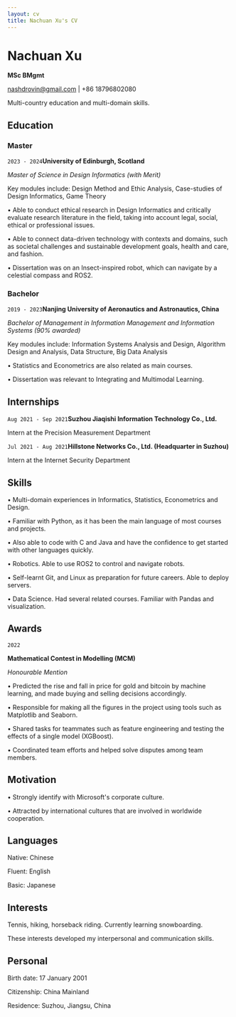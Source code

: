 ```yaml
---
layout: cv 
title: Nachuan Xu's CV
---
```


# Nachuan Xu

**MSc BMgmt**

<div id="webaddress">
<a href="nashdrovin@gmail.com">nashdrovin@gmail.com</a>
| <a>+86 18796802080</a>
</div>

Multi-country education and multi-domain skills.

## Education

### Master

`2023 - 2024`__University of Edinburgh, Scotland__

*Master of Science in Design Informatics (with Merit)*

Key modules include: Design Method and Ethic Analysis, Case-studies of Design Informatics, Game Theory

• Able to conduct ethical research in Design Informatics and critically evaluate research literature in the field, taking into account legal, social, ethical or professional issues.

• Able to connect data-driven technology with contexts and domains, such as societal challenges and sustainable development goals, health and care, and fashion.

• Dissertation was on an Insect-inspired robot, which can navigate by a celestial compass and ROS2.

### Bachelor

`2019 - 2023`**Nanjing University of Aeronautics and Astronautics, China**

*Bachelor of Management in Information Management and Information Systems (90% awarded)*

Key modules include: Information Systems Analysis and Design, Algorithm Design and Analysis, Data Structure, Big Data Analysis

• Statistics and Econometrics are also related as main courses.

• Dissertation was relevant to Integrating and Multimodal Learning.

## Internships

`Aug 2021 - Sep 2021`**Suzhou Jiaqishi Information Technology Co., Ltd.**

Intern at the Precision Measurement Department                    

`Jul 2021 - Aug 2021`**Hillstone Networks Co., Ltd. (Headquarter in Suzhou)**

Intern at the Internet Security Department


## Skills

• Multi-domain experiences in Informatics, Statistics, Econometrics and Design.

• Familiar with Python, as it has been the main language of most courses and projects.

• Also able to code with C and Java and have the confidence to get started with other languages quickly.

• Robotics. Able to use ROS2 to control and navigate robots. 

• Self-learnt Git, and Linux as preparation for future careers. Able to deploy servers.

• Data Science. Had several related courses. Familiar with Pandas and visualization.

## Awards

`2022`

**Mathematical Contest in Modelling (MCM)**

*Honourable Mention*

• Predicted the rise and fall in price for gold and bitcoin by machine learning, and made buying and selling decisions accordingly.

• Responsible for making all the figures in the project using tools such as Matplotlib and Seaborn.

• Shared tasks for teammates such as feature engineering and testing the effects of a single model (XGBoost).

• Coordinated team efforts and helped solve disputes among team members.


## Motivation

• Strongly identify with Microsoft's corporate culture.

• Attracted by international cultures that are involved in worldwide cooperation.


## Languages

Native: Chinese

Fluent: English

Basic: Japanese

## Interests

Tennis, hiking, horseback riding. Currently learning snowboarding.

These interests developed my interpersonal and communication skills.

## Personal 

Birth date: 17 January 2001

Citizenship: China Mainland

Residence: Suzhou, Jiangsu, China




